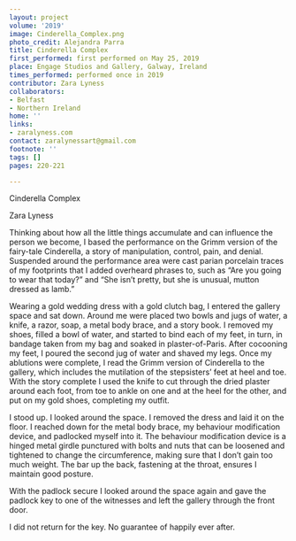 ```yaml
---
layout: project
volume: '2019'
image: Cinderella_Complex.png
photo_credit: Alejandra Parra
title: Cinderella Complex
first_performed: first performed on May 25, 2019
place: Engage Studios and Gallery, Galway, Ireland
times_performed: performed once in 2019
contributor: Zara Lyness
collaborators:
- Belfast
- Northern Ireland
home: ''
links:
- zaralyness.com
contact: zaralynessart@gmail.com
footnote: ''
tags: []
pages: 220-221

---
```


Cinderella Complex

Zara Lyness

Thinking about how all the little things accumulate and can influence the person we become, I based the performance on the Grimm version of the fairy-tale Cinderella, a story of manipulation, control, pain, and denial. Suspended around the performance area were cast parian porcelain traces of my footprints that I added overheard phrases to, such as “Are you going to wear that today?” and “She isn’t pretty, but she is unusual, mutton dressed as lamb.”

Wearing a gold wedding dress with a gold clutch bag, I entered the gallery space and sat down. Around me were placed two bowls and jugs of water, a knife, a razor, soap, a metal body brace, and a story book. I removed my shoes, filled a bowl of water, and started to bind each of my feet, in turn, in bandage taken from my bag and soaked in plaster-of-Paris. After cocooning my feet, I poured the second jug of water and shaved my legs. Once my ablutions were complete, I read the Grimm version of Cinderella to the gallery, which includes the mutilation of the stepsisters’ feet at heel and toe. With the story complete I used the knife to cut through the dried plaster around each foot, from toe to ankle on one and at the heel for the other, and put on my gold shoes, completing my outfit.

I stood up. I looked around the space. I removed the dress and laid it on the floor. I reached down for the metal body brace, my behaviour modification device, and padlocked myself into it. The behaviour modification device is a hinged metal girdle punctured with bolts and nuts that can be loosened and tightened to change the circumference, making sure that I don’t gain too much weight. The bar up the back, fastening at the throat, ensures I maintain good posture.

With the padlock secure I looked around the space again and gave the padlock key to one of the witnesses and left the gallery through the front door.

I did not return for the key. No guarantee of happily ever after.
